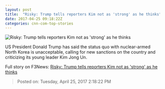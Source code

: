 ```yaml
---
layout: post
title:  "Risky: Trump tells reporters Kim not as 'strong' as he thinks"
date: 2017-04-25 09:18:22Z
categories: cnn-com-top-stories
---
```


![Risky: Trump tells reporters Kim not as 'strong' as he thinks](http://i2.cdn.cnn.com/cnnnext/dam/assets/170403091619-kim-jong-un-donald-trump-split-0403-super-tease.jpg)

US President Donald Trump has said the status quo with nuclear-armed North Korea is unacceptable, calling for new sanctions on the country and criticizing its young leader Kim Jong Un.


Full story on F3News: [Risky: Trump tells reporters Kim not as 'strong' as he thinks](http://www.f3nws.com/n/afym2C)

> Posted on: Tuesday, April 25, 2017 2:18:22 PM
